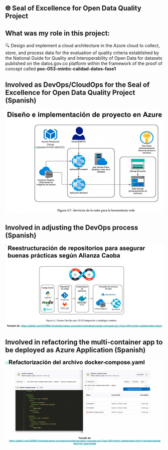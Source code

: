 ## 🌐 Seal of Excellence for Open Data Quality Project

## What was my role in this project:

🔍 Design and implement a cloud architecture in the Azure cloud to collect, store, and process data for the evaluation of quality criteria established by the National Guide for Quality and Interoperability of Open Data for datasets published on the datos.gov.co platform within the framework of the proof of concept called **poc-053-mintic-calidad-datos-fase1**

## Involved as DevOps/CloudOps for the Seal of Excellence for Open Data Quality Project (Spanish)

![Architecture](./docs/readme/00architecture_azure.png)

## Involved in adjusting the DevOps process (Spanish)

![DevOps-Process](./docs/readme/01devop_process.png)

## Involved in refactoring the multi-container app to be deployed as Azure Application (Spanish)

![Refactor-Process](./docs/readme/02refactor_process.png)
